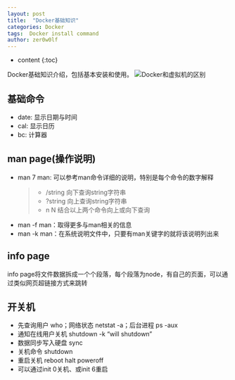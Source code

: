```yaml
---
layout: post
title:  "Docker基础知识"
categories: Docker
tags:  Docker install command
author: zer0w0lf
---
```


* content
{:toc}

Docker基础知识介绍，包括基本安装和使用。
![Docker和虚拟机的区别](http://img.blog.csdn.net/20141225001257949?watermark/2/text/aHR0cDovL2Jsb2cuY3Nkbi5uZXQvZGVscGhpd2Nkag==/font/5a6L5L2T/fontsize/400/fill/I0JBQkFCMA==/dissolve/70/gravity/Center)

## 基础命令

- date: 显示日期与时间
- cal: 显示日历
- bc: 计算器

## man page(操作说明)

- man 7 man: 可以参考man命令详细的说明，特别是每个命令的数字解释
  > * /string 向下查询string字符串
  > * ?string 向上查询string字符串
  > * n N 结合以上两个命令向上或向下查询
- man -f man：取得更多与man相关的信息
- man -k man：在系统说明文件中，只要有man关键字的就将该说明列出来

## info page

info page将文件数据拆成一个个段落，每个段落为node，有自己的页面，可以通过类似网页超链接方式来跳转

## 开关机

- 先查询用户 who；网络状态 netstat -a；后台进程 ps -aux
- 通知在线用户关机 shutdown -k “will shutdown”
- 数据同步写入硬盘 sync
- 关机命令 shutdown
- 重启关机 reboot halt poweroff
- 可以通过init 0关机、或init 6重启




